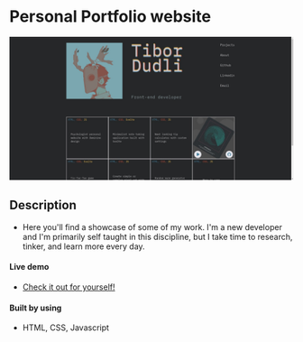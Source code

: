 # Personal Portfolio website

![](images/screenshot.png)

## Description

- Here you'll find a showcase of some of my work. I'm a new
  developer and I'm primarily self taught in this
  discipline, but I take time to research, tinker, and
  learn more every day.

#### Live demo

- [Check it out for yourself!](https://cryptic-deer.github.io/portfolio)

#### Built by using

- HTML, CSS, Javascript
